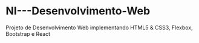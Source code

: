 # NI---Desenvolvimento-Web
Projeto de Desenvolvimento Web implementando HTML5 &amp; CSS3, Flexbox, Bootstrap e React
